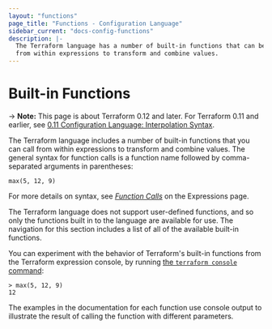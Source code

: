 ```yaml
---
layout: "functions"
page_title: "Functions - Configuration Language"
sidebar_current: "docs-config-functions"
description: |-
  The Terraform language has a number of built-in functions that can be called
  from within expressions to transform and combine values.
---
```


# Built-in Functions

-> **Note:** This page is about Terraform 0.12 and later. For Terraform 0.11 and
earlier, see
[0.11 Configuration Language: Interpolation Syntax](../configuration-0-11/interpolation.html).

The Terraform language includes a number of built-in functions that you can
call from within expressions to transform and combine values. The general
syntax for function calls is a function name followed by comma-separated
arguments in parentheses:

```hcl
max(5, 12, 9)
```

For more details on syntax, see
[_Function Calls_](./expressions.html#function-calls)
on the Expressions page.

The Terraform language does not support user-defined functions, and so only
the functions built in to the language are available for use. The navigation
for this section includes a list of all of the available built-in functions.

You can experiment with the behavior of Terraform's built-in functions from
the Terraform expression console, by running
[the `terraform console` command](/docs/commands/console.html):

```
> max(5, 12, 9)
12
```

The examples in the documentation for each function use console output to
illustrate the result of calling the function with different parameters.
